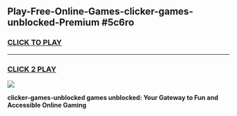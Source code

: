 
## Play-Free-Online-Games-clicker-games-unblocked-Premium #5c6ro
<h3>
<a href="https://premium.freeplayer.one?title=clicker-games-unblocked&ref=8M">CLICK TO PLAY</a></h3>
<hr>

<h3>
<a href="https://premium.freeplayer.one?title=clicker-games-unblocked&ref=8M">CLICK 2 PLAY</a>
  
</h3>

<a href="https://premium.freeplayer.one?title=clicker-games-unblocked&ref=8M"><img src="https://clearcache.store/games.png"></a>


**clicker-games-unblocked games unblocked: Your Gateway to Fun and Accessible Online Gaming**
